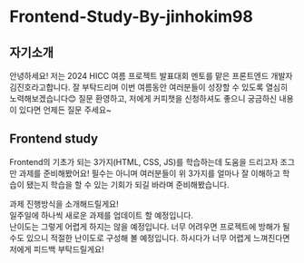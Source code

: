 # Frontend-Study-By-jinhokim98

## 자기소개

안녕하세요! 저는 2024 HICC 여름 프로젝트 발표대회 멘토를 맡은 프론트엔드 개발자 김진호라고합니다.
잘 부탁드리며 이번 여름동안 여러분들이 성장할 수 있도록 열심히 노력해보겠습니다😊
질문 환영하고, 저에게 커피챗을 신청하셔도 좋으니 궁금하신 내용이 있다면 언제든 질문 주세요~


## Frontend study

Frontend의 기초가 되는 3가지(HTML, CSS, JS)를 학습하는데 도움을 드리고자 조그만 과제를 준비해봤어요!
필수는 아니며 여러분들이 위 3가지를 얼마나 잘 이해하고 학습이 됐는지 학습을 할 수 있는 기회가 되길 바라며 준비해봤습니다.

과제 진행방식을 소개해드릴게요!  
일주일에 하나씩 새로운 과제를 업데이트 할 예정입니다.   
난이도는 그렇게 어렵게 하지는 않을 예정입니다. 너무 어려우면 프로젝트에 방해가 될 수도 있으니 적절한 난이도로 구성해 볼 예정입니다. 하시다가 너무 어렵게 느껴진다면 저에게 피드백 부탁드릴게요!  
